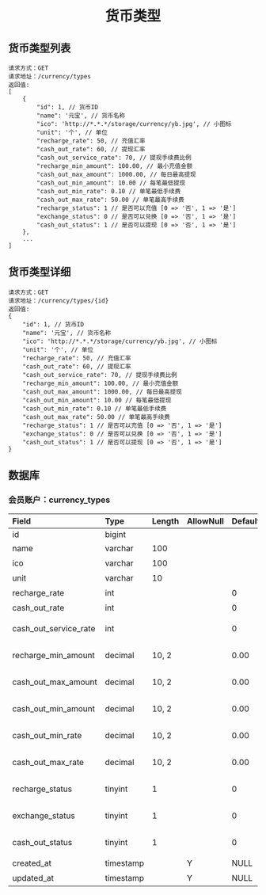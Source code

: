 <h1 align="center">货币类型</h1>

## 货币类型列表
```
请求方式：GET
请求地址：/currency/types
返回值:
[
    {
        "id": 1, // 货币ID
        "name": '元宝', // 货币名称
        "ico": 'http://*.*.*/storage/currency/yb.jpg', // 小图标
        "unit": '个', // 单位
        "recharge_rate": 50, // 充值汇率
        "cash_out_rate": 60, // 提现汇率
        "cash_out_service_rate": 70, // 提现手续费比例
        "recharge_min_amount": 100.00, // 最小充值金额
        "cash_out_max_amount": 1000.00, // 每日最高提现
        "cash_out_min_amount": 10.00 // 每笔最低提现
        "cash_out_min_rate": 0.10 // 单笔最低手续费
        "cash_out_max_rate": 50.00 // 单笔最高手续费
        "recharge_status": 1 // 是否可以充值 [0 => '否', 1 => '是']
        "exchange_status": 0 // 是否可以兑换 [0 => '否', 1 => '是']
        "cash_out_status": 1 // 是否可以提现 [0 => '否', 1 => '是']
    },
    ...
]
```

## 货币类型详细
```
请求方式：GET
请求地址：/currency/types/{id}
返回值:
{
    "id": 1, // 货币ID
    "name": '元宝', // 货币名称
    "ico": 'http://*.*.*/storage/currency/yb.jpg', // 小图标
    "unit": '个', // 单位
    "recharge_rate": 50, // 充值汇率
    "cash_out_rate": 60, // 提现汇率
    "cash_out_service_rate": 70, // 提现手续费比例
    "recharge_min_amount": 100.00, // 最小充值金额
    "cash_out_max_amount": 1000.00, // 每日最高提现
    "cash_out_min_amount": 10.00 // 每笔最低提现
    "cash_out_min_rate": 0.10 // 单笔最低手续费
    "cash_out_max_rate": 50.00 // 单笔最高手续费
    "recharge_status": 1 // 是否可以充值 [0 => '否', 1 => '是']
    "exchange_status": 0 // 是否可以兑换 [0 => '否', 1 => '是']
    "cash_out_status": 1 // 是否可以提现 [0 => '否', 1 => '是']
}
```

## 数据库

### 会员账户：currency_types
| Field                 | Type      | Length    | AllowNull | Default   | Comment       |
| :----                 | :----     | :----     | :----     | :----     | :----         |
| id                    | bigint    |           |           |           |               |
| name                  | varchar   | 100       |           |           | 货币名称       |
| ico                   | varchar   | 100       |           |           | 小图标         |
| unit                  | varchar   | 10        |           |           | 单位          |
| recharge_rate         | int       |           |           | 0         | 1RMB=？       |
| cash_out_rate         | int       |           |           | 0         | ？=1RMB       |
| cash_out_service_rate | int       |           |           | 0         | 提现手续费比例  |
| recharge_min_amount   | decimal   | 10, 2     |           | 0.00      | 最小充值金额    |
| cash_out_max_amount   | decimal   | 10, 2     |           | 0.00      | 每日最高提现    |
| cash_out_min_amount   | decimal   | 10, 2     |           | 0.00      | 每笔最低提现    |
| cash_out_min_rate     | decimal   | 10, 2     |           | 0.00      | 单笔最低手续费  |
| cash_out_max_rate     | decimal   | 10, 2     |           | 0.00      | 单笔最高手续费  |
| recharge_status       | tinyint   | 1         |           | 0         | 是否可以充值    |
| exchange_status       | tinyint   | 1         |           | 0         | 是否可以兑换    |
| cash_out_status       | tinyint   | 1         |           | 0         | 是否可以提现    |
| created_at            | timestamp |           | Y         | NULL      | 创建时间       |
| updated_at            | timestamp |           | Y         | NULL      | 更新时间       |